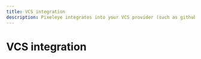 ```yaml
---
title: VCS integration
description: Pixeleye integrates into your VCS provider (such as github) enabling awesome features such as permission syncing or pull-request comments.
---
```


# VCS integration
